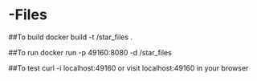# -Files

##To build
docker build -t <your username>/star_files .

##To run
docker run -p 49160:8080 -d <your username>/star_files

##To test
curl -i localhost:49160
or visit localhost:49160 in your browser
